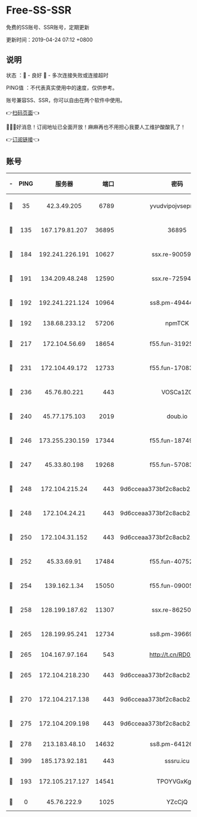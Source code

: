# Free-SS-SSR

免费的SS账号、SSR账号，定期更新

更新时间：2019-04-24 07:12 +0800

## 说明

状态     ：🙂 - 良好 🙁 - 多次连接失败或连接超时

PING值   ：不代表真实使用中的速度，仅供参考。

账号兼容SS、SSR，你可以自由在两个软件中使用。

👉[扫码页面](https://liesauer.github.io/Free-SS-SSR/)👈

🎉🎉🎉好消息！订阅地址已全面开放！麻麻再也不用担心我要人工维护酸酸乳了！

👉[订阅链接](https://www.liesauer.net/yogurt/subscribe?ACCESS_TOKEN=DAYxR3mMaZAsaqUb)👈

## 账号

|-|PING|服务器|端口|密码|加密方式|区域|
|:----:|:----:|:-----:|-----:|:----:|:----:|:----:|
|🙂|35|42.3.49.205|6789|yvudvipojvseprugib|aes-256-cfb|HK|
|🙂|135|167.179.81.207|36895|36895|aes-256-cfb|JP|
|🙂|184|192.241.226.191|10627|ssx.re-90059396|aes-256-cfb|US|
|🙂|191|134.209.48.248|12590|ssx.re-72594146|aes-256-cfb|US|
|🙂|192|192.241.221.124|10964|ss8.pm-49444902|aes-256-cfb|US|
|🙂|192|138.68.233.12|57206|npmTCK|rc4-md5|US|
|🙂|217|172.104.56.69|18654|f55.fun-31925576|aes-256-cfb|SG|
|🙂|231|172.104.49.172|12733|f55.fun-17083510|aes-256-cfb|SG|
|🙂|236|45.76.80.221|443|VOSCa1ZG|aes-256-cfb|DE|
|🙂|240|45.77.175.103|2019|doub.io|aes-128-ctr|SG|
|🙂|246|173.255.230.159|17344|f55.fun-18749119|aes-256-cfb|US|
|🙂|247|45.33.80.198|19268|f55.fun-57083371|aes-256-cfb|US|
|🙂|248|172.104.215.24|443|9d6cceaa373bf2c8acb22e60b6a58be6|aes-256-cfb|US|
|🙂|248|172.104.24.21|443|9d6cceaa373bf2c8acb22e60b6a58be6|aes-256-cfb|US|
|🙂|250|172.104.31.152|443|9d6cceaa373bf2c8acb22e60b6a58be6|aes-256-cfb|US|
|🙂|252|45.33.69.91|17484|f55.fun-40752674|aes-256-cfb|US|
|🙂|254|139.162.1.34|15050|f55.fun-09005497|aes-256-cfb|SG|
|🙂|258|128.199.187.62|11307|ssx.re-86250492|aes-256-cfb|SG|
|🙂|265|128.199.95.241|12734|ss8.pm-39669499|aes-256-cfb|SG|
|🙂|265|104.167.97.164|543|http://t.cn/RD0D7sx|rc4-md5|CA|
|🙂|265|172.104.218.230|443|9d6cceaa373bf2c8acb22e60b6a58be6|aes-256-cfb|US|
|🙂|270|172.104.217.138|443|9d6cceaa373bf2c8acb22e60b6a58be6|aes-256-cfb|US|
|🙂|275|172.104.209.198|443|9d6cceaa373bf2c8acb22e60b6a58be6|aes-256-cfb|US|
|🙂|278|213.183.48.10|14632|ss8.pm-64126752|rc4-md5|RU|
|🙂|399|185.173.92.181|443|sssru.icu|rc4-md5|RU|
|🙂|193|172.105.217.127|14541|TPOYVGxKglpi|aes-256-cfb|JP|
|🙁|0|45.76.222.9|1025|YZcCjQ|rc4-md5|JP|

